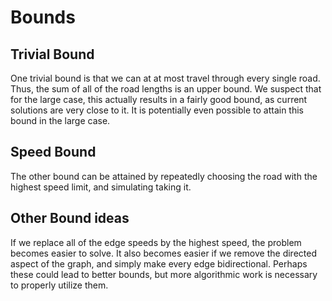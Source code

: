 # Bounds

## Trivial Bound

One trivial bound is that we can at at most travel through every single road. Thus, the sum of all of the road lengths is an upper bound. We suspect that for the large case, this actually results in a fairly good bound, as current solutions are very close to it. It is potentially even possible to attain this bound in the large case.

## Speed Bound

The other bound can be attained by repeatedly choosing the road with the highest speed limit, and simulating taking it.

## Other Bound ideas

If we replace all of the edge speeds by the highest speed, the problem becomes easier to solve. It also becomes easier if we remove the directed aspect of the graph, and simply make every edge bidirectional. Perhaps these could lead to better bounds, but more algorithmic work is necessary to properly utilize them.

